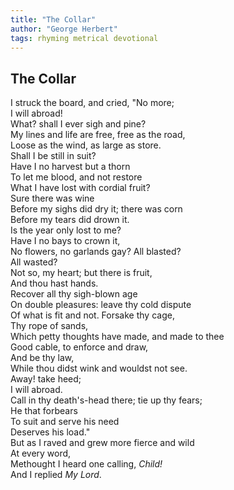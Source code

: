 ```yaml
---
title: "The Collar"
author: "George Herbert"
tags: rhyming metrical devotional
---
```


The Collar
----------

I struck the board, and cried, "No more;  
                         I will abroad!  
What? shall I ever sigh and pine?  
My lines and life are free, free as the road,  
Loose as the wind, as large as store.  
          Shall I be still in suit?  
Have I no harvest but a thorn  
To let me blood, and not restore  
What I have lost with cordial fruit?  
          Sure there was wine  
Before my sighs did dry it; there was corn  
    Before my tears did drown it.  
      Is the year only lost to me?  
          Have I no bays to crown it,  
No flowers, no garlands gay? All blasted?  
                  All wasted?  
Not so, my heart; but there is fruit,  
            And thou hast hands.  
Recover all thy sigh-blown age  
On double pleasures: leave thy cold dispute  
Of what is fit and not. Forsake thy cage,  
             Thy rope of sands,  
Which petty thoughts have made, and made to thee  
Good cable, to enforce and draw,  
          And be thy law,  
While thou didst wink and wouldst not see.  
          Away! take heed;  
          I will abroad.  
Call in thy death's-head there; tie up thy fears;  
          He that forbears  
         To suit and serve his need  
          Deserves his load."  
But as I raved and grew more fierce and wild  
          At every word,  
Methought I heard one calling, *Child!*  
          And I replied *My Lord*.
